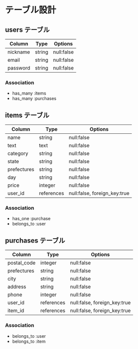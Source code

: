 # テーブル設計

## users テーブル
| Column   | Type   | Options     |
| -------- | ------ | ----------- |
| nickname | string | null:false  |
| email    | string | null:false  |
| password | string | null:false  |

### Association
- has_many :items
- has_many :purchases

## items テーブル
| Column      | Type       | Options                      |
| ----------- | ---------- | ---------------------------- |
| name        | string     | null:false                   |
| text        | text       | null:false                   |
| category    | string     | null:false                   |
| state       | string     | null:false                   |
| prefectures | string     | null:false                   |
| day         | string     | null:false                   |
| price       | integer    | null:false                   |
| user_id     | references | null:false, foreign_key:true |

### Association
- has_one :purchase
- belongs_to :user

## purchases テーブル
| Column      | Type       | Options                      |
| ----------- | ---------- | ---------------------------- |
| postal_code | integer    | null:false                   |
| prefectures | string     | null:false                   |
| city        | string     | null:false                   |
| address     | string     | null:false                   |
| phone       | integer    | null:false                   |
| user_id     | references | null:false, foreign_key:true |
| item_id     | references | null:false, foreign_key:true |

### Association
- belongs_to :user
- belongs_to :item